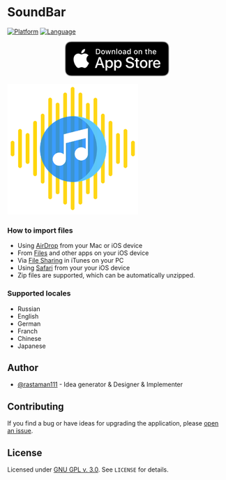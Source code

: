 # SoundBar
<p><a target="_blank" rel="noopener noreferrer" href="https://camo.githubusercontent.com/d7cd389edadfcc370bfab88a7a4fcaed39aaa1c950a5f850b25f917f3d1e4d58/68747470733a2f2f696d672e736869656c64732e696f2f62616467652f706c6174666f726d2d694f532d626c75652e737667"><img src="https://camo.githubusercontent.com/d7cd389edadfcc370bfab88a7a4fcaed39aaa1c950a5f850b25f917f3d1e4d58/68747470733a2f2f696d672e736869656c64732e696f2f62616467652f706c6174666f726d2d694f532d626c75652e737667" alt="Platform" data-canonical-src="https://img.shields.io/badge/platform-iOS-blue.svg" style="max-width:100%;"></a>
  <a target="_blank" rel="noopener noreferrer" href="https://camo.githubusercontent.com/249f6cdf26a5c0134ea21021c361d76fc49ec229161b6313c4f74d27f2de4c20/68747470733a2f2f696d672e736869656c64732e696f2f62616467652f6c616e67756167652d53776966742d6f72616e67652e737667"><img src="https://camo.githubusercontent.com/249f6cdf26a5c0134ea21021c361d76fc49ec229161b6313c4f74d27f2de4c20/68747470733a2f2f696d672e736869656c64732e696f2f62616467652f6c616e67756167652d53776966742d6f72616e67652e737667" alt="Language" data-canonical-src="https://img.shields.io/badge/language-Swift-orange.svg" style="max-width:100%;"></a>
</p>

<p align="center">
    <a href="https://apps.apple.com/us/app/bookplayer-audio-book-player/id1586640348">
        <img src="https://github.com/rastaman111/SoundBar/blob/main/app-store-badge.svg" alt="Download on the App Store">
    </a>
</p>

<p align="left">
  <img src="https://github.com/rastaman111/SoundBar/blob/main/Avatar_v.1.png" width="300" alt="Sublime's custom image"/>
</p>

### How to import files

- Using [AirDrop](https://support.apple.com/en-us/HT204144#receive) from your Mac or iOS device
- From [Files](https://support.apple.com/en-us/ht206481) and other apps on your iOS device
- Via [File Sharing](https://support.apple.com/en-us/HT201301) in iTunes on your PC
- Using [Safari](https://support.apple.com/en-in/guide/iphone/iph1fbef4daa/ios) from your your iOS device
- Zip files are supported, which can be automatically unzipped.

### Supported locales
- Russian
- English
- German
- Franch
- Chinese
- Japanese

## Author
- [@rastaman111](https://github.com/rastaman111) - Idea generator & Designer & Implementer

## Contributing

If you find a bug or have ideas for upgrading the application, please [open an issue](https://github.com/rastaman111/SoundBar/issues/new).

## License

Licensed under [GNU GPL v. 3.0](https://opensource.org/licenses/GPL-3.0). See `LICENSE` for details.
